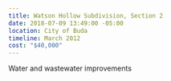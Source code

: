 ```yaml
---
title: Watson Hollow Subdivision, Section 2
date: 2018-07-09 13:49:00 -05:00
location: City of Buda
timeline: March 2012
cost: "$40,000"
---
```


Water and wastewater improvements
